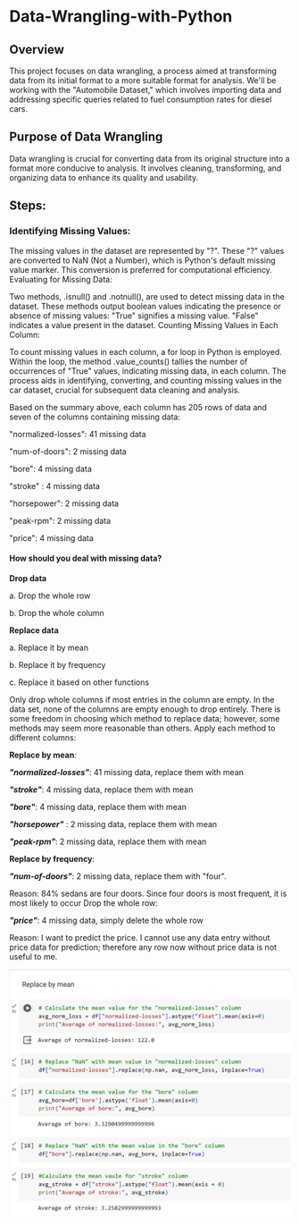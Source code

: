 # Data-Wrangling-with-Python

## Overview

This project focuses on data wrangling, a process aimed at transforming data from its initial format to a more suitable format for analysis. We'll be working with the "Automobile Dataset," which involves importing data and addressing specific queries related to fuel consumption rates for diesel cars.

## Purpose of Data Wrangling

Data wrangling is crucial for converting data from its original structure into a format more conducive to analysis. It involves cleaning, transforming, and organizing data to enhance its quality and usability.

## Steps:

### Identifying Missing Values:

The missing values in the dataset are represented by "?".
These "?" values are converted to NaN (Not a Number), which is Python's default missing value marker. This conversion is preferred for computational efficiency.
Evaluating for Missing Data:

Two methods, .isnull() and .notnull(), are used to detect missing data in the dataset.
These methods output boolean values indicating the presence or absence of missing values:
"True" signifies a missing value.
"False" indicates a value present in the dataset.
Counting Missing Values in Each Column:

To count missing values in each column, a for loop in Python is employed.
Within the loop, the method .value_counts() tallies the number of occurrences of "True" values, indicating missing data, in each column.
The process aids in identifying, converting, and counting missing values in the car dataset, crucial for subsequent data cleaning and analysis.

Based on the summary above, each column has 205 rows of data and seven of the columns containing missing data:

"normalized-losses": 41 missing data

"num-of-doors": 2 missing data

"bore": 4 missing data

"stroke" : 4 missing data

"horsepower": 2 missing data

"peak-rpm": 2 missing data

"price": 4 missing data

#### How should you deal with missing data?

**Drop data**

a. Drop the whole row

b. Drop the whole column

**Replace data**

a. Replace it by mean

b. Replace it by frequency

c. Replace it based on other functions

Only drop whole columns if most entries in the column are empty. In the data set, none of the columns are empty enough to drop entirely. There is some freedom in choosing which method to replace data; however, some methods may seem more reasonable than others. Apply each method to different columns:

**Replace by mean**:

***"normalized-losses"***: 41 missing data, replace them with mean

***"stroke"***: 4 missing data, replace them with mean

***"bore"***: 4 missing data, replace them with mean

***"horsepower"*** : 2 missing data, replace them with mean

***"peak-rpm"***: 2 missing data, replace them with mean

**Replace by frequency**:

***"num-of-doors"***: 2 missing data, replace them with "four".

Reason: 84% sedans are four doors. Since four doors is most frequent, it is most likely to occur
Drop the whole row:

***"price"***: 4 missing data, simply delete the whole row

Reason: I want to predict the price. I cannot use any data entry without price data for prediction; therefore any row now without price data is not useful to me.

![](missing-data.jpg)
